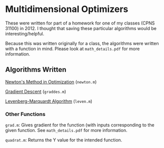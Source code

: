 # Multidimensional Optimizers
These were written for part of a homework for one of my classes (CPNS 31100) in 2012. I thought that saving these particular algorithms would be interesting/helpful.


Because this was written originally for a class, the algorithms were written with a function in mind. Please look at `math_details.pdf` for more information.

## Algorithms Written
[Newton's Method in Optimization](http://en.wikipedia.org/wiki/Newton%27s_method_in_optimization) (`newton.m`)

[Gradient Descent](http://en.wikipedia.org/wiki/Gradient_descent) (`graddes.m`)

[Levenberg-Marquardt Algorithm](http://en.wikipedia.org/wiki/Levenberg%E2%80%93Marquardt_algorithm) (`leven.m`)


### Other Functions
`grad.m`: Gives gradient for the function (with inputs corresponding to the given function. See `math_details.pdf` for more information.

`quadrat.m`: Returns the Y value for the intended function.
